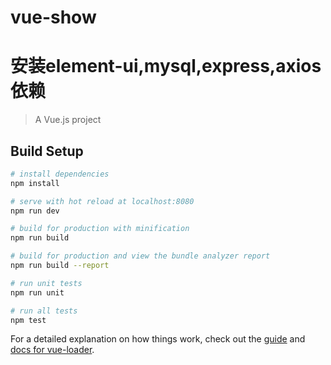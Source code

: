 # vue-show
# 安装element-ui,mysql,express,axios依赖
<!--
1.进行登陆页面的布局设置,UI界面分布,初步的跳转功能的实现2021-12-05 23:59:19

 -->
> A Vue.js project

## Build Setup

``` bash
# install dependencies
npm install

# serve with hot reload at localhost:8080
npm run dev

# build for production with minification
npm run build

# build for production and view the bundle analyzer report
npm run build --report

# run unit tests
npm run unit

# run all tests
npm test
```

For a detailed explanation on how things work, check out the [guide](http://vuejs-templates.github.io/webpack/) and [docs for vue-loader](http://vuejs.github.io/vue-loader).
